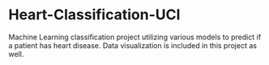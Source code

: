 # Heart-Classification-UCI
Machine Learning classification project utilizing various models to predict if a patient has heart disease. Data visualization is included in this project as well.

